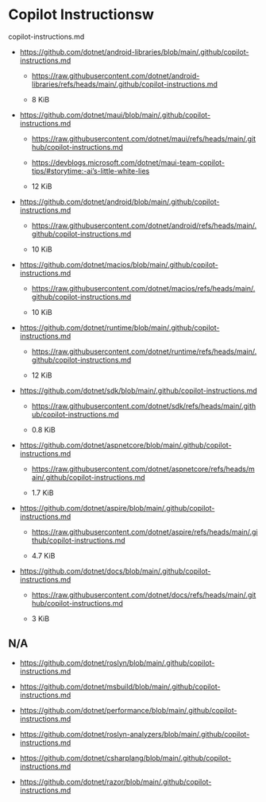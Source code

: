 # Copilot Instructionsw

copilot-instructions.md


*   https://github.com/dotnet/android-libraries/blob/main/.github/copilot-instructions.md

    *   https://raw.githubusercontent.com/dotnet/android-libraries/refs/heads/main/.github/copilot-instructions.md

    *   8 KiB

*   https://github.com/dotnet/maui/blob/main/.github/copilot-instructions.md

    *   https://raw.githubusercontent.com/dotnet/maui/refs/heads/main/.github/copilot-instructions.md

    *   https://devblogs.microsoft.com/dotnet/maui-team-copilot-tips/#storytime:-ai’s-little-white-lies

    *   12 KiB

*   https://github.com/dotnet/android/blob/main/.github/copilot-instructions.md

    *   https://raw.githubusercontent.com/dotnet/android/refs/heads/main/.github/copilot-instructions.md

    *   10 KiB

*   https://github.com/dotnet/macios/blob/main/.github/copilot-instructions.md

    *   https://raw.githubusercontent.com/dotnet/macios/refs/heads/main/.github/copilot-instructions.md

    *   10 KiB

*   https://github.com/dotnet/runtime/blob/main/.github/copilot-instructions.md

    *   https://raw.githubusercontent.com/dotnet/runtime/refs/heads/main/.github/copilot-instructions.md

    *   12 KiB

*   https://github.com/dotnet/sdk/blob/main/.github/copilot-instructions.md

    *   https://raw.githubusercontent.com/dotnet/sdk/refs/heads/main/.github/copilot-instructions.md

    *   0.8 KiB

*   https://github.com/dotnet/aspnetcore/blob/main/.github/copilot-instructions.md

    *   https://raw.githubusercontent.com/dotnet/aspnetcore/refs/heads/main/.github/copilot-instructions.md

    *   1.7 KiB

*   https://github.com/dotnet/aspire/blob/main/.github/copilot-instructions.md

    *   https://raw.githubusercontent.com/dotnet/aspire/refs/heads/main/.github/copilot-instructions.md

    *   4.7 KiB

*   https://github.com/dotnet/docs/blob/main/.github/copilot-instructions.md

    *   https://raw.githubusercontent.com/dotnet/docs/refs/heads/main/.github/copilot-instructions.md

    *   3 KiB

## N/A

*   https://github.com/dotnet/roslyn/blob/main/.github/copilot-instructions.md

*   https://github.com/dotnet/msbuild/blob/main/.github/copilot-instructions.md

*   https://github.com/dotnet/performance/blob/main/.github/copilot-instructions.md

*   https://github.com/dotnet/roslyn-analyzers/blob/main/.github/copilot-instructions.md

*   https://github.com/dotnet/csharplang/blob/main/.github/copilot-instructions.md

*   https://github.com/dotnet/razor/blob/main/.github/copilot-instructions.md




